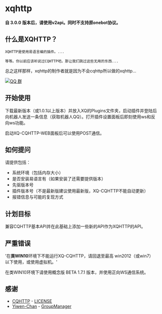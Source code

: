 # xqhttp
**自 3.0.0 版本后，请使用v2api。同时不支持原onebot协议。**
## 什么是XQHTTP？
  
    XQHTTP是使用易语言编的插件。...
    
    等等。你以前应该听说过CQHTTP吧。那让我们跳过这些无用的东西...
    
  总之这样那样，xqhttp的制作者就是因为不会cqhttp所以做的xqhttp...

[![QQ 群](https://img.shields.io/badge/qq%E7%BE%A4-168840901-green.svg)](https://jq.qq.com/?_wv=1027&k=kFvBgHIJ)

## 开始使用

下载最新版本（或1.0.1以上版本）并放入XQ的Plugins文件夹，启动插件并登陆后向机器人发送一条信息（获取机器人QQ）。打开插件设置面板后即刻使用ws和反向ws功能。

启动XQ-CQHTTP-WEB面板后可以使用POST通信。

## 如何提问

请提供包括：
- 系统环境（包括内存大小）
- 是否安装易语言有（如果安装了还需要提供版本）
- 先驱版本号
- 插件版本号（不是最新版建议使用最新版，XQ-CQHTTP不能自动更新）
- 报错信息与可能的复现方式

## 计划目标

兼容CQHTTP基本API并在此基础上添加一些新的API作为XQHTTP的API。

## 严重错误

'在**类WIN10**环境下不能运行XQ-CQHTTP，请回退至最高 win2012（或win7） 以下使用，或使用虚拟机。'

在类WIN10环境下请使用概念版 BETA 1.7.1 版本，并使用正向WS通信系统。

## 感谢
- [CQHTTP](https://github.com/richardchien/coolq-http-api) -  [LICENSE](https://github.com/richardchien/coolq-http-api/blob/master/LICENSE)
- [Yiwen-Chan](https://github.com/Yiwen-Chan/) - [GroupManager](https://github.com/Yiwen-Chan/GroupManager)
